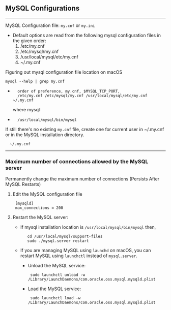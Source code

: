 ## MySQL Configurations

---
MySQL Configuration file: `my.cnf` or `my.ini`
* Default options are read from the following mysql configuration files in the given order:
    1. /etc/my.cnf
    2. /etc/mysql/my.cnf
    3. /usr/local/mysql/etc/my.cnf
    4. ~/.my.cnf

Figuring out mysql configuration file location on macOS

    mysql --help | grep my.cnf

-
        order of preference, my.cnf, $MYSQL_TCP_PORT,
        /etc/my.cnf /etc/mysql/my.cnf /usr/local/mysql/etc/my.cnf ~/.my.cnf


    where mysql

-
        /usr/local/mysql/bin/mysql

If still there's no existing `my.cnf` file, create one for current user in ~/.my.cnf or in the MySQL installation directory.
  
      ~/.my.cnf


---

### Maximum number of connections allowed by the MySQL server
Permanently change the maximum number of connections (Persists After MySQL Restarts)

1. Edit the MySQL configuration file

        [mysqld]
        max_connections = 200

2. Restart the MySQL server:

   * If mysql installation location is `/usr/local/mysql/bin/mysql` then,
        
            cd /usr/local/mysql/support-files
            sudo ./mysql.server restart
   
   * If you are managing MySQL using `launchd` on macOS, 
     you can restart MySQL using `launchctl` instead of `mysql.server`.
     
     * Unload the MySQL service:
     
            sudo launchctl unload -w /Library/LaunchDaemons/com.oracle.oss.mysql.mysqld.plist

     * Load the MySQL service:
     
            sudo launchctl load -w /Library/LaunchDaemons/com.oracle.oss.mysql.mysqld.plist
